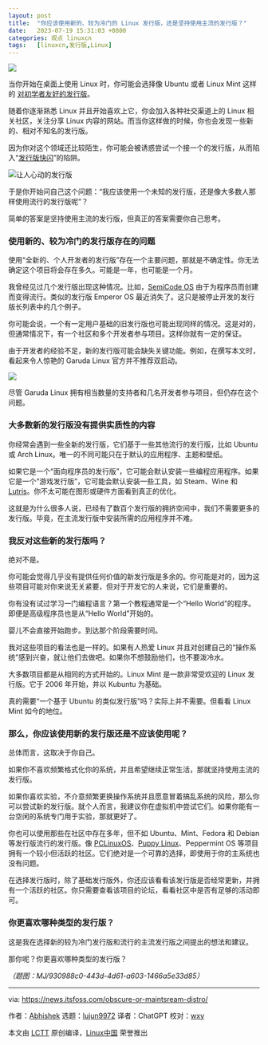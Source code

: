 ```yaml
---
layout: post
title:	"你应该使用新的、较为冷门的 Linux 发行版，还是坚持使用主流的发行版？"
date:	2023-07-19 15:31:03 +0800 
categories:	观点 linuxcn 
tags:	[linuxcn,发行版,Linux]
---
```



![](/Asserts/Images//attachment/album/202307/19/153022p9kfk11iiecwdi1w.jpg)


当你开始在桌面上使用 Linux 时，你可能会选择像 Ubuntu 或者 Linux Mint 这样的 [对初学者友好的发行版](https://itsfoss.com/best-linux-beginners/)。


随着你逐渐熟悉 Linux 并且开始喜欢上它，你会加入各种社交渠道上的 Linux 相关社区，关注分享 Linux 内容的网站。而当你这样做的时候，你也会发现一些新的、相对不知名的发行版。


因为你对这个领域还比较陌生，你可能会被诱惑尝试一个接一个的发行版，从而陷入“[发行版快闪](/article-15949-1.html)”的陷阱。


![让人心动的发行版](/Asserts/Images//attachment/album/202307/19/153104m60zbnjd2tzijyvf.png)


于是你开始问自己这个问题：“我应该使用一个未知的发行版，还是像大多数人那样使用流行的发行版呢”？


简单的答案是坚持使用主流的发行版，但真正的答案需要你自己思考。


### 使用新的、较为冷门的发行版存在的问题


使用“全新的、个人开发者的发行版”存在一个主要问题，那就是不确定性。你无法确定这个项目将会存在多久。可能是一年，也可能是一个月。


我曾经见过几个发行版出现这种情况。比如，[SemiCode OS](https://itsfoss.com/semicode-os-linux/) 由于为程序员而创建而变得流行。类似的发行版 Emperor OS 最近消失了。这只是被停止开发的发行版长列表中的几个例子。


你可能会说，一个有一定用户基础的旧发行版也可能出现同样的情况。这是对的，但通常情况下，有一个社区和多个开发者参与项目。这样你就有一定的保证。


由于开发者的经验不足，新的发行版可能会缺失关键功能。例如，在撰写本文时，看起来令人惊艳的 Garuda Linux 官方并不推荐双启动。


![](/Asserts/Images//attachment/album/202307/19/153105engotgbrcky9qoou.png)


尽管 Garuda Linux 拥有相当数量的支持者和几名开发者参与项目，但仍存在这个问题。


### 大多数新的发行版没有提供实质性的内容


你经常会遇到一些全新的发行版，它们基于一些其他流行的发行版，比如 Ubuntu 或 Arch Linux。唯一的不同可能只在于默认的应用程序、主题和壁纸。


如果它是一个“面向程序员的发行版”，它可能会默认安装一些编程应用程序。如果它是一个“游戏发行版”，它可能会默认安装一些工具，如 Steam、Wine 和 [Lutris](https://lutris.net/)。你不太可能在图形或硬件方面看到真正的优化。


这就是为什么很多人说，已经有了数百个发行版的拥挤空间中，我们不需要更多的发行版。毕竟，在主流发行版中安装所需的应用程序并不难。


### 我反对这些新的发行版吗？


绝对不是。


你可能会觉得几乎没有提供任何价值的新发行版是多余的。你可能是对的，因为这些项目可能对你来说无关紧要，但对于开发它的人来说，它们是重要的。


你有没有试过学习一门编程语言？第一个教程通常是一个“Hello World”的程序。即便是高级程序员也是从“Hello World”开始的。


婴儿不会直接开始跑步。到达那个阶段需要时间。


我对这些项目的看法也是一样的。如果有人热爱 Linux 并且对创建自己的“操作系统”感到兴奋，就让他们去做吧。如果你不想鼓励他们，也不要泼冷水。


大多数项目都是从相同的方式开始的。Linux Mint 是一款非常受欢迎的 Linux 发行版。它于 2006 年开始，并以 Kubuntu 为基础。


真的需要“一个基于 Ubuntu 的类似发行版”吗？实际上并不需要。但看看 Linux Mint 如今的地位。


### 那么，你应该使用新的发行版还是不应该使用呢？


总体而言，这取决于你自己。


如果你不喜欢频繁格式化你的系统，并且希望继续正常生活，那就坚持使用主流的发行版。


如果你喜欢实验，不介意频繁更换操作系统并且愿意冒着搞乱系统的风险，那么你可以尝试新的发行版。就个人而言，我建议你在虚拟机中尝试它们。如果你能有一台空闲的系统专门用于实验，那就更好了。


你也可以使用那些在社区中存在多年，但不如 Ubuntu、Mint、Fedora 和 Debian 等发行版流行的发行版。像 [PCLinuxOS](http://www.pclinuxos.com/)、[Puppy Linux](https://puppylinux.com/)、Peppermint OS 等项目拥有一个较小但活跃的社区。它们绝对是一个可靠的选择，即使用于你的主系统也没有问题。


在选择发行版时，除了基础发行版外，你还应该看看该发行版是否经常更新，并拥有一个活跃的社区。你只需要查看该项目的论坛，看看社区中是否有足够的活动即可。


### 你更喜欢哪种类型的发行版？


这是我在选择新的较为冷门发行版和流行的主流发行版之间提出的想法和建议。


那你呢？你更喜欢哪种类型的发行版？


*（题图：MJ/930988c0-443d-4d61-a603-1466a5e33d85）*




---


via: <https://news.itsfoss.com/obscure-or-maintsream-distro/>


作者：[Abhishek](https://news.itsfoss.com/author/root/) 选题：[lujun9972](https://github.com/lujun9972) 译者：ChatGPT 校对：[wxy](https://github.com/wxy)


本文由 [LCTT](https://github.com/LCTT/TranslateProject) 原创编译，[Linux中国](https://linux.cn/) 荣誉推出
